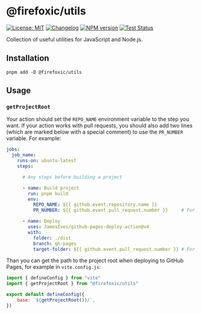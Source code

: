 # @firefoxic/utils

[![License: MIT][license-image]][license-url]
[![Changelog][changelog-image]][changelog-url]
[![NPM version][npm-image]][npm-url]
[![Test Status][test-image]][test-url]

Collection of useful utilities for JavaScript and Node.js.

## Installation

```shell
pnpm add -D @firefoxic/utils
```

## Usage

### `getProjectRoot`

Your action should set the `REPO_NAME` environment variable to the step you want. If your action works with pull requests, you should also add two lines (which are marked below with a special comment) to use the `PR_NUMBER` variable. For example:

```yaml
jobs:
  job_name:
    runs-on: ubuntu-latest
    steps:

      # Any steps before building a project

      - name: Build project
        run: pnpm build
        env:
          REPO_NAME: ${{ github.event.repository.name }}
          PR_NUMBER: ${{ github.event.pull_request.number }}     # For PR action

      - name: Deploy
        uses: JamesIves/github-pages-deploy-action@v4
        with:
          folder: ./dist
          branch: gh-pages
          target-folder: ${{ github.event.pull_request.number }} # For PR action
```

Than you can get the path to the project root when deploying to GitHub Pages, for example in `vite.config.js`:

```js
import { defineConfig } from "vite"
import { getProjectRoot } from "@firefoxic/utils"

export default defineConfig({
	base: `${getProjectRoot()}/`,
})
```

[license-url]: https://github.com/firefoxic/utils/blob/main/LICENSE.md
[license-image]: https://img.shields.io/badge/License-MIT-limegreen.svg

[changelog-url]: https://github.com/firefoxic/utils/blob/main/CHANGELOG.md
[changelog-image]: https://img.shields.io/badge/CHANGELOG-md-limegreen

[npm-url]: https://npmjs.org/package/@firefoxic/utils
[npm-image]: https://badge.fury.io/js/@firefoxic%2Futils.svg

[test-url]: https://github.com/firefoxic/utils/actions
[test-image]: https://github.com/firefoxic/utils/actions/workflows/test.yml/badge.svg?branch=main
